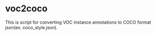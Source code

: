 # voc2coco
This is script for converting VOC instance annotations to COCO format json(ex. coco_style.json).
